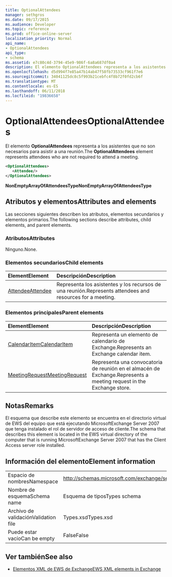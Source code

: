 ```yaml
---
title: OptionalAttendees
manager: sethgros
ms.date: 09/17/2015
ms.audience: Developer
ms.topic: reference
ms.prod: office-online-server
localization_priority: Normal
api_name:
- OptionalAttendees
api_type:
- schema
ms.assetid: e7c80c4d-3794-45e9-986f-6a8a687df0a4
description: El elemento OptionalAttendees representa a los asistentes que no son necesarios para asistir a una reunión.
ms.openlocfilehash: d5d994f7e85a47b14ab47f58fb73533cf961f7e6
ms.sourcegitcommit: 34041125dc8c5f993b21cebfc4f8b72f0fd2cb6f
ms.translationtype: MT
ms.contentlocale: es-ES
ms.lasthandoff: 06/11/2018
ms.locfileid: "19836658"
---
```

# <a name="optionalattendees"></a><span data-ttu-id="9e88d-103">OptionalAttendees</span><span class="sxs-lookup"><span data-stu-id="9e88d-103">OptionalAttendees</span></span>

<span data-ttu-id="9e88d-104">El elemento **OptionalAttendees** representa a los asistentes que no son necesarios para asistir a una reunión.</span><span class="sxs-lookup"><span data-stu-id="9e88d-104">The **OptionalAttendees** element represents attendees who are not required to attend a meeting.</span></span> 
  
```xml
<OptionalAttendees>
   <Attendee/>
</OptionalAttendees>
```

 <span data-ttu-id="9e88d-105">**NonEmptyArrayOfAttendeesType**</span><span class="sxs-lookup"><span data-stu-id="9e88d-105">**NonEmptyArrayOfAttendeesType**</span></span>
## <a name="attributes-and-elements"></a><span data-ttu-id="9e88d-106">Atributos y elementos</span><span class="sxs-lookup"><span data-stu-id="9e88d-106">Attributes and elements</span></span>

<span data-ttu-id="9e88d-107">Las secciones siguientes describen los atributos, elementos secundarios y elementos primarios.</span><span class="sxs-lookup"><span data-stu-id="9e88d-107">The following sections describe attributes, child elements, and parent elements.</span></span>
  
### <a name="attributes"></a><span data-ttu-id="9e88d-108">Atributos</span><span class="sxs-lookup"><span data-stu-id="9e88d-108">Attributes</span></span>

<span data-ttu-id="9e88d-109">Ninguno.</span><span class="sxs-lookup"><span data-stu-id="9e88d-109">None.</span></span>
  
### <a name="child-elements"></a><span data-ttu-id="9e88d-110">Elementos secundarios</span><span class="sxs-lookup"><span data-stu-id="9e88d-110">Child elements</span></span>

|<span data-ttu-id="9e88d-111">**Element**</span><span class="sxs-lookup"><span data-stu-id="9e88d-111">**Element**</span></span>|<span data-ttu-id="9e88d-112">**Descripción**</span><span class="sxs-lookup"><span data-stu-id="9e88d-112">**Description**</span></span>|
|:-----|:-----|
|[<span data-ttu-id="9e88d-113">Attendee</span><span class="sxs-lookup"><span data-stu-id="9e88d-113">Attendee</span></span>](attendee.md) <br/> |<span data-ttu-id="9e88d-114">Representa los asistentes y los recursos de una reunión.</span><span class="sxs-lookup"><span data-stu-id="9e88d-114">Represents attendees and resources for a meeting.</span></span>  <br/> |
   
### <a name="parent-elements"></a><span data-ttu-id="9e88d-115">Elementos principales</span><span class="sxs-lookup"><span data-stu-id="9e88d-115">Parent elements</span></span>

|<span data-ttu-id="9e88d-116">**Element**</span><span class="sxs-lookup"><span data-stu-id="9e88d-116">**Element**</span></span>|<span data-ttu-id="9e88d-117">**Descripción**</span><span class="sxs-lookup"><span data-stu-id="9e88d-117">**Description**</span></span>|
|:-----|:-----|
|[<span data-ttu-id="9e88d-118">CalendarItem</span><span class="sxs-lookup"><span data-stu-id="9e88d-118">CalendarItem</span></span>](calendaritem.md) <br/> |<span data-ttu-id="9e88d-119">Representa un elemento de calendario de Exchange.</span><span class="sxs-lookup"><span data-stu-id="9e88d-119">Represents an Exchange calendar item.</span></span>  <br/> |
|[<span data-ttu-id="9e88d-120">MeetingRequest</span><span class="sxs-lookup"><span data-stu-id="9e88d-120">MeetingRequest</span></span>](meetingrequest.md) <br/> |<span data-ttu-id="9e88d-121">Representa una convocatoria de reunión en el almacén de Exchange.</span><span class="sxs-lookup"><span data-stu-id="9e88d-121">Represents a meeting request in the Exchange store.</span></span>  <br/> |
   
## <a name="remarks"></a><span data-ttu-id="9e88d-122">Notas</span><span class="sxs-lookup"><span data-stu-id="9e88d-122">Remarks</span></span>

<span data-ttu-id="9e88d-123">El esquema que describe este elemento se encuentra en el directorio virtual de EWS del equipo que está ejecutando MicrosoftExchange Server 2007 que tenga instalado el rol de servidor de acceso de cliente.</span><span class="sxs-lookup"><span data-stu-id="9e88d-123">The schema that describes this element is located in the EWS virtual directory of the computer that is running MicrosoftExchange Server 2007 that has the Client Access server role installed.</span></span>
  
## <a name="element-information"></a><span data-ttu-id="9e88d-124">Información del elemento</span><span class="sxs-lookup"><span data-stu-id="9e88d-124">Element information</span></span>

|||
|:-----|:-----|
|<span data-ttu-id="9e88d-125">Espacio de nombres</span><span class="sxs-lookup"><span data-stu-id="9e88d-125">Namespace</span></span>  <br/> |http://schemas.microsoft.com/exchange/services/2006/types  <br/> |
|<span data-ttu-id="9e88d-126">Nombre de esquema</span><span class="sxs-lookup"><span data-stu-id="9e88d-126">Schema name</span></span>  <br/> |<span data-ttu-id="9e88d-127">Esquema de tipos</span><span class="sxs-lookup"><span data-stu-id="9e88d-127">Types schema</span></span>  <br/> |
|<span data-ttu-id="9e88d-128">Archivo de validación</span><span class="sxs-lookup"><span data-stu-id="9e88d-128">Validation file</span></span>  <br/> |<span data-ttu-id="9e88d-129">Types.xsd</span><span class="sxs-lookup"><span data-stu-id="9e88d-129">Types.xsd</span></span>  <br/> |
|<span data-ttu-id="9e88d-130">Puede estar vacío</span><span class="sxs-lookup"><span data-stu-id="9e88d-130">Can be empty</span></span>  <br/> |<span data-ttu-id="9e88d-131">False</span><span class="sxs-lookup"><span data-stu-id="9e88d-131">False</span></span>  <br/> |
   
## <a name="see-also"></a><span data-ttu-id="9e88d-132">Ver también</span><span class="sxs-lookup"><span data-stu-id="9e88d-132">See also</span></span>



- [<span data-ttu-id="9e88d-133">Elementos XML de EWS de Exchange</span><span class="sxs-lookup"><span data-stu-id="9e88d-133">EWS XML elements in Exchange</span></span>](ews-xml-elements-in-exchange.md)

